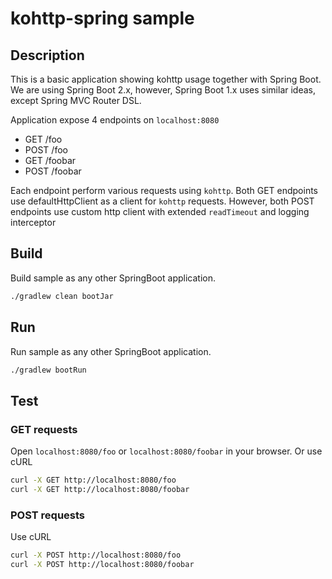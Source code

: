 # kohttp-spring sample

## Description
This is a basic application showing kohttp usage together with Spring Boot. 
We are using Spring Boot 2.x, however, Spring Boot 1.x uses similar ideas, except Spring MVC Router DSL.

Application expose 4 endpoints on `localhost:8080`
- GET /foo
- POST /foo
- GET /foobar
- POST /foobar

Each endpoint perform various requests using `kohttp`. 
Both GET endpoints use defaultHttpClient as a client for `kohttp` requests.
However, both POST endpoints use custom http client with extended `readTimeout` and logging interceptor   

## Build
Build sample as any other SpringBoot application.  
```bash
./gradlew clean bootJar 
```

## Run
Run sample as any other SpringBoot application.
```bash
./gradlew bootRun
```

## Test

### GET requests
Open `localhost:8080/foo` or `localhost:8080/foobar` in your browser.
Or use cURL
```bash
curl -X GET http://localhost:8080/foo
curl -X GET http://localhost:8080/foobar
```

### POST requests 
Use cURL
```bash
curl -X POST http://localhost:8080/foo
curl -X POST http://localhost:8080/foobar
```